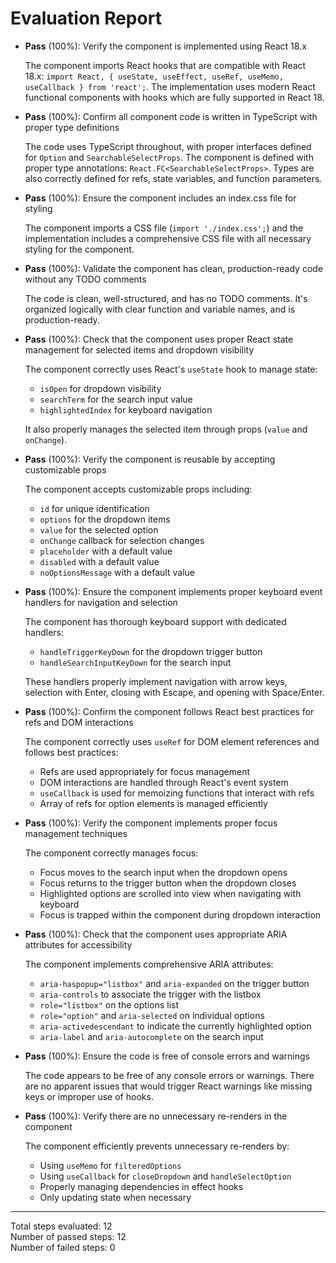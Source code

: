 # Evaluation Report

- **Pass** (100%): Verify the component is implemented using React 18.x
  
  The component imports React hooks that are compatible with React 18.x: `import React, { useState, useEffect, useRef, useMemo, useCallback } from 'react';`. The implementation uses modern React functional components with hooks which are fully supported in React 18.

- **Pass** (100%): Confirm all component code is written in TypeScript with proper type definitions
  
  The code uses TypeScript throughout, with proper interfaces defined for `Option` and `SearchableSelectProps`. The component is defined with proper type annotations: `React.FC<SearchableSelectProps>`. Types are also correctly defined for refs, state variables, and function parameters.

- **Pass** (100%): Ensure the component includes an index.css file for styling
  
  The component imports a CSS file (`import './index.css';`) and the implementation includes a comprehensive CSS file with all necessary styling for the component.

- **Pass** (100%): Validate the component has clean, production-ready code without any TODO comments
  
  The code is clean, well-structured, and has no TODO comments. It's organized logically with clear function and variable names, and is production-ready.

- **Pass** (100%): Check that the component uses proper React state management for selected items and dropdown visibility
  
  The component correctly uses React's `useState` hook to manage state:
  - `isOpen` for dropdown visibility
  - `searchTerm` for the search input value
  - `highlightedIndex` for keyboard navigation
  
  It also properly manages the selected item through props (`value` and `onChange`).

- **Pass** (100%): Verify the component is reusable by accepting customizable props
  
  The component accepts customizable props including:
  - `id` for unique identification
  - `options` for the dropdown items
  - `value` for the selected option
  - `onChange` callback for selection changes
  - `placeholder` with a default value
  - `disabled` with a default value
  - `noOptionsMessage` with a default value

- **Pass** (100%): Ensure the component implements proper keyboard event handlers for navigation and selection
  
  The component has thorough keyboard support with dedicated handlers:
  - `handleTriggerKeyDown` for the dropdown trigger button
  - `handleSearchInputKeyDown` for the search input
  
  These handlers properly implement navigation with arrow keys, selection with Enter, closing with Escape, and opening with Space/Enter.

- **Pass** (100%): Confirm the component follows React best practices for refs and DOM interactions
  
  The component correctly uses `useRef` for DOM element references and follows best practices:
  - Refs are used appropriately for focus management
  - DOM interactions are handled through React's event system
  - `useCallback` is used for memoizing functions that interact with refs
  - Array of refs for option elements is managed efficiently

- **Pass** (100%): Verify the component implements proper focus management techniques
  
  The component correctly manages focus:
  - Focus moves to the search input when the dropdown opens
  - Focus returns to the trigger button when the dropdown closes
  - Highlighted options are scrolled into view when navigating with keyboard
  - Focus is trapped within the component during dropdown interaction

- **Pass** (100%): Check that the component uses appropriate ARIA attributes for accessibility
  
  The component implements comprehensive ARIA attributes:
  - `aria-haspopup="listbox"` and `aria-expanded` on the trigger button
  - `aria-controls` to associate the trigger with the listbox
  - `role="listbox"` on the options list
  - `role="option"` and `aria-selected` on individual options
  - `aria-activedescendant` to indicate the currently highlighted option
  - `aria-label` and `aria-autocomplete` on the search input

- **Pass** (100%): Ensure the code is free of console errors and warnings
  
  The code appears to be free of any console errors or warnings. There are no apparent issues that would trigger React warnings like missing keys or improper use of hooks.

- **Pass** (100%): Verify there are no unnecessary re-renders in the component
  
  The component efficiently prevents unnecessary re-renders by:
  - Using `useMemo` for `filteredOptions`
  - Using `useCallback` for `closeDropdown` and `handleSelectOption`
  - Properly managing dependencies in effect hooks
  - Only updating state when necessary

---

Total steps evaluated: 12  
Number of passed steps: 12  
Number of failed steps: 0